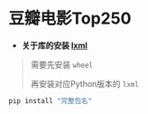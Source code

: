 # 豆瓣电影Top250
* **关于库的安装 [lxml](https://pypi.org/project/lxml/#files)**

> 需要先安装 `wheel` 
> 
> 再安装对应Python版本的 `lxml` 

```bash
pip install "完整包名"
```
